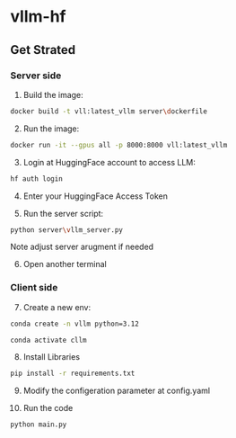 # vllm-hf

## Get Strated
### Server side
1. Build the image:
```bash
docker build -t vll:latest_vllm server\dockerfile
```

2. Run the image:
```bash
docker run -it --gpus all -p 8000:8000 vll:latest_vllm
```

3. Login at HuggingFace account to access LLM:
```bash
hf auth login
```

4. Enter your HuggingFace Access Token

5. Run the server script:
```bash
python server\vllm_server.py
```
Note adjust server arugment if needed

6. Open another terminal

### Client side
7. Create a new env:
```bash
conda create -n vllm python=3.12
```
```bash
conda activate cllm
```
8. Install Libraries
```bash
pip install -r requirements.txt
```

9. Modify the configeration parameter at config.yaml

10. Run the code
```bash
python main.py
```